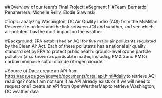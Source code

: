 ##Overview of our team's Final Project:
#Segment 1:
#Team: 
Bernardo Penaherrera, Michelle Reilly, Elodie Slawinski

#Topic: analyzing Washington, DC Air Quality Index (AQI) from the McMillan Reservoir to understand the link between AQI and weather, and see which air pollutent has the most impact on the weather

#Background: EPA establishes an AQI for five major air pollutants regulated by the Clean Air Act. Each of these pollutants has a national air quality standard set by EPA to protect public health:
ground-level ozone
particle pollution (also known as particulate matter, including PM2.5 and PM10)
carbon monoxide
sulfur dioxide
nitrogen dioxide

#Source of Data:
create an API from https://aqs.epa.gov/aqsweb/documents/data_api.html#daily to retrieve AQI readings? note: I am not sure if an API already exists or if we will need to request one?
create an API from OpenWeatherMap to retrieve Washington, DC weather data
